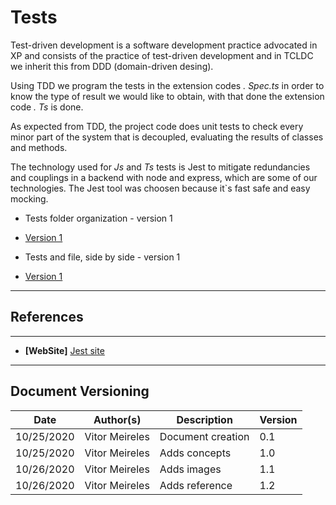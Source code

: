 # Tests

Test-driven development is a software development practice advocated in XP and consists of the practice of test-driven development and in TCLDC we inherit this from DDD (domain-driven desing).

Using TDD we program the tests in the extension codes _. Spec.ts_ in order to know the type of result we would like to obtain, with that done the extension code _. Ts_ is done.

As expected from TDD, the project code does unit tests to check every minor part of the system that is decoupled, evaluating the results of classes and methods.

The technology used for _Js_ and _Ts_ tests is Jest to mitigate redundancies and couplings in a backend with node and express, which are some of our technologies. The Jest tool was choosen because it`s fast safe and easy mocking.


- Tests folder organization - version 1
- [Version 1](./images/tests_folder.png)

- Tests and file, side by side - version 1
- [Version 1](./images/test_bide_by_side.png)

---
## References
---
- **[WebSite]** <a href="https://jestjs.io/">Jest site</a>
---

## Document Versioning

| Date | Author(s) | Description | Version |
|------|-------|-----------|--------|
| 10/25/2020 | Vitor Meireles | Document creation | 0.1 |
| 10/25/2020 | Vitor Meireles | Adds concepts  | 1.0 |
| 10/26/2020 | Vitor Meireles | Adds images  | 1.1 |
| 10/26/2020 | Vitor Meireles | Adds reference  | 1.2 |
